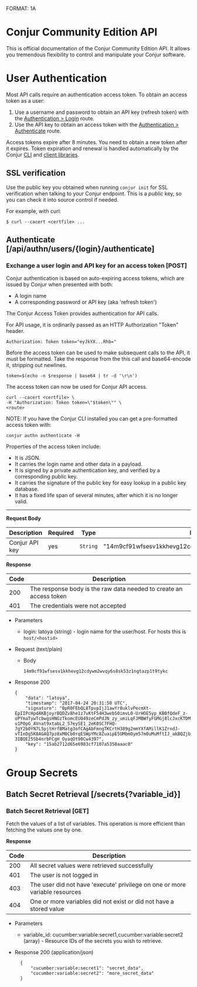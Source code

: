 FORMAT: 1A

# Conjur Community Edition API

This is official documentation of the Conjur Community Edition API. It
allows you tremendous flexibility to control and manipulate your
Conjur software.

# User Authentication

Most API calls require an authentication access token. To obtain an access token as a user:

1. Use a username and password to obtain an API key (refresh token) with the [Authentication > Login](/#TODO) route.
2. Use the API key to obtain an access token with the [Authentication > Authenticate](/#TODO) route.

Access tokens expire after 8 minutes. You need to obtain a new token after it expires.
Token expiration and renewal is handled automatically by the
Conjur [CLI](https://developer.conjur.net/cli) and [client libraries](https://developer.conjur.net/clients).

## SSL verification

Use the public key you obtained when running `conjur init` for SSL verification when talking to your Conjur endpoint.
This is a *public* key, so you can check it into source control if needed.

For example, with curl:

```
$ curl --cacert <certfile> ...
```

## Authenticate [/api/authn/users/{login}/authenticate]

### Exchange a user login and API key for an access token [POST]

Conjur authentication is based on auto-expiring access tokens, which are issued by Conjur when presented with both:

* A login name
* A corresponding password or API key (aka 'refresh token')

The Conjur Access Token provides authentication for API calls.

For API usage, it is ordinarily passed as an HTTP Authorization "Token" header.

```
Authorization: Token token="eyJkYX...Rhb="
```

Before the access token can be used to make subsequent calls to the API, it must be formatted.
Take the response from the this call and base64-encode it, stripping out newlines.

```
token=$(echo -n $response | base64 | tr -d '\r\n')
```

The access token can now be used for Conjur API access.

```
curl --cacert <certfile> \
-H "Authorization: Token token=\"$token\"" \
<route>
```

NOTE: If you have the Conjur CLI installed you can get a pre-formatted access token with:

```
conjur authn authenticate -H
```

Properties of the access token include:

* It is JSON.
* It carries the login name and other data in a payload.
* It is signed by a private authentication key, and verified by a corresponding public key.
* It carries the signature of the public key for easy lookup in a public key database.
* It has a fixed life span of several minutes, after which it is no longer valid.

---

**Request Body**

Description|Required|Type|Example|
-----------|----|--------|-------|
Conjur API key|yes|`String`|"14m9cf91wfsesv1kkhevg12cdywm2wvqy6s8sk53z1ngtazp1t9tykc"|

**Response**

|Code|Description|
|----|-----------|
|200|The response body is the raw data needed to create an access token|
|401|The credentials were not accepted|

+ Parameters
    + login: latoya (string) - login name for the user/host. For hosts this is `host/<hostid>`

+ Request (text/plain)
    + Body

        ```
        14m9cf91wfsesv1kkhevg12cdywm2wvqy6s8sk53z1ngtazp1t9tykc
        ```

+ Response 200

    ```
    {
        "data": "latoya",
        "timestamp": "2017-04-24 20:31:50 UTC",
        "signature": "BpR0FEbQL8TpvpIjJ1awYr8uklvPecmXt-EpIIPcHpdAKBjoyrBQDZv8he1z7vKtF54H3webS0imvL0-UrHOE5yp_KB0fQdeF_z-oPYmaTywTcbwgsHNGzTkomcEUO49zeCmPdJN_zy_umiLqFJMBWfyFGMGj8lcJxcKTDMaXqJq5jK4e2-u1P0pG_AVnat9xtabL2_S7eySE1_2eK0SC7FHQ-7gY2b0YN7L5pjtHrfBMatg3ofCAgAbFmngTKCrtH389g2mmYXfAMillK1ZrndJ-vTIeDg5K8AGAQ7pz8xM0Cb0rqESWpYMc8ZuaipE5UMbmOym57m0uMuMftIJ_akBQZjb4zB-3IBQE25Sb4nrbFCgH_OyaqOt90Cw4397",
        "key": "15ab2712d65e6983cf7107a5350aaac0"
    }
    ```

# Group Secrets

## Batch Secret Retrieval [/secrets{?variable_id}]

### Batch Secret Retrieval [GET]

Fetch the values of a list of variables. This operation is more efficient than
fetching the values one by one.

**Response**

|Code|Description|
|----|-----------|
|200|All secret values were retrieved successfully|
|401|The user is not logged in|
|403|The user did not have 'execute' privilege on one or more variable resources|
|404|One or more variables did not exist or did not have a stored value|

+ Parameters
    + variable_id: cucumber:variable:secret1,cucumber:variable:secret2 (array) - Resource IDs of the secrets you wish to retrieve.

+ Response 200 (application/json)

        {
            "cucumber:variable:secret1": "secret_data",
            "cucumber:variable:secret2": "more_secret_data"
        }
